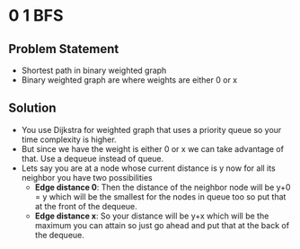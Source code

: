# 0 1 BFS
## Problem Statement
- Shortest path in binary weighted graph
- Binary weighted graph are where weights are either 0 or x

## Solution
- You use Dijkstra for weighted graph that uses a priority queue so your time complexity is higher.
- But since we have the weight is either 0 or x we can take advantage of that. Use a dequeue instead of queue.
- Lets say you are at a node whose current distance is y now for all its neighbor you have two possibilities
	- **Edge distance 0**: Then the distance of the neighbor node will be y+0 = y which will be the smallest for the nodes in queue too so put that at the front of the dequeue.
	- **Edge distance x**: So your distance will be y+x which will be the maximum you can attain so just go ahead and put that at the back of the dequeue. 